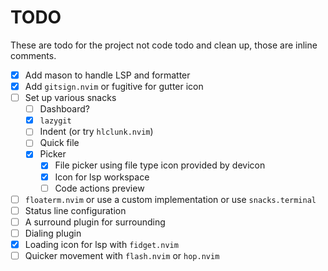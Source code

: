 # TODO

These are todo for the project not code todo and clean up, those are inline comments.

-   [x] Add mason to handle LSP and formatter
-   [x] Add `gitsign.nvim` or fugitive for gutter icon
-   [ ] Set up various snacks
    -   [ ] Dashboard?
    -   [x] `lazygit`
    -   [ ] Indent (or try `hlclunk.nvim`)
    -   [ ] Quick file
    -   [x] Picker
        -   [x] File picker using file type icon provided by devicon
        -   [x] Icon for lsp workspace
        -   [ ] Code actions preview
-   [ ] `floaterm.nvim` or use a custom implementation or use `snacks.terminal`
-   [ ] Status line configuration
-   [ ] A surround plugin for surrounding
-   [ ] Dialing plugin
-   [x] Loading icon for lsp with `fidget.nvim`
-   [ ] Quicker movement with `flash.nvim` or `hop.nvim`
